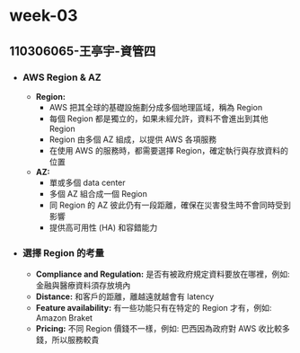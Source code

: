 # week-03
## 110306065-王亭宇-資管四
- ### AWS Region & AZ
    - **Region:**
        - AWS 把其全球的基礎設施劃分成多個地理區域，稱為 Region
        - 每個 Region 都是獨立的，如果未經允許，資料不會進出到其他 Region
        - Region 由多個 AZ 組成，以提供 AWS 各項服務
        - 在使用 AWS 的服務時，都需要選擇 Region，確定執行與存放資料的位置
    - **AZ:**
        - 單或多個 data center
        - 多個 AZ 組合成一個 Region
        - 同 Region 的 AZ 彼此仍有一段距離，確保在災害發生時不會同時受到影響
        - 提供高可用性 (HA) 和容錯能力
- ### 選擇 Region 的考量
    - **Compliance and Regulation:** 是否有被政府規定資料要放在哪裡，例如: 金融與醫療資料須存放境內
    - **Distance:** 和客戶的距離，離越遠就越會有 latency
    - **Feature availability:** 有一些功能只有在特定的 Region 才有，例如: Amazon Braket
    - **Pricing:** 不同 Region 價錢不一樣，例如: 巴西因為政府對 AWS 收比較多錢，所以服務較貴
